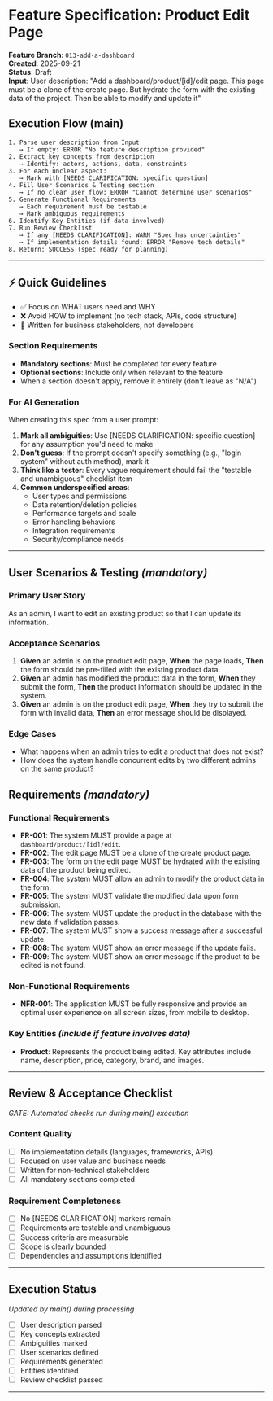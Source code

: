 # Feature Specification: Product Edit Page

**Feature Branch**: `013-add-a-dashboard`  
**Created**: 2025-09-21  
**Status**: Draft  
**Input**: User description: "Add a dashboard/product/[id]/edit page. This page must be a clone of the create page. But hydrate the form with the existing data of the project. Then be able to modify and update it"

## Execution Flow (main)
```
1. Parse user description from Input
   → If empty: ERROR "No feature description provided"
2. Extract key concepts from description
   → Identify: actors, actions, data, constraints
3. For each unclear aspect:
   → Mark with [NEEDS CLARIFICATION: specific question]
4. Fill User Scenarios & Testing section
   → If no clear user flow: ERROR "Cannot determine user scenarios"
5. Generate Functional Requirements
   → Each requirement must be testable
   → Mark ambiguous requirements
6. Identify Key Entities (if data involved)
7. Run Review Checklist
   → If any [NEEDS CLARIFICATION]: WARN "Spec has uncertainties"
   → If implementation details found: ERROR "Remove tech details"
8. Return: SUCCESS (spec ready for planning)
```

---

## ⚡ Quick Guidelines
- ✅ Focus on WHAT users need and WHY
- ❌ Avoid HOW to implement (no tech stack, APIs, code structure)
- 👥 Written for business stakeholders, not developers

### Section Requirements
- **Mandatory sections**: Must be completed for every feature
- **Optional sections**: Include only when relevant to the feature
- When a section doesn't apply, remove it entirely (don't leave as "N/A")

### For AI Generation
When creating this spec from a user prompt:
1. **Mark all ambiguities**: Use [NEEDS CLARIFICATION: specific question] for any assumption you'd need to make
2. **Don't guess**: If the prompt doesn't specify something (e.g., "login system" without auth method), mark it
3. **Think like a tester**: Every vague requirement should fail the "testable and unambiguous" checklist item
4. **Common underspecified areas**:
   - User types and permissions
   - Data retention/deletion policies  
   - Performance targets and scale
   - Error handling behaviors
   - Integration requirements
   - Security/compliance needs

---

## User Scenarios & Testing *(mandatory)*

### Primary User Story
As an admin, I want to edit an existing product so that I can update its information.

### Acceptance Scenarios
1. **Given** an admin is on the product edit page, **When** the page loads, **Then** the form should be pre-filled with the existing product data.
2. **Given** an admin has modified the product data in the form, **When** they submit the form, **Then** the product information should be updated in the system.
3. **Given** an admin is on the product edit page, **When** they try to submit the form with invalid data, **Then** an error message should be displayed.

### Edge Cases
- What happens when an admin tries to edit a product that does not exist?
- How does the system handle concurrent edits by two different admins on the same product?

## Requirements *(mandatory)*

### Functional Requirements
- **FR-001**: The system MUST provide a page at `dashboard/product/[id]/edit`.
- **FR-002**: The edit page MUST be a clone of the create product page.
- **FR-003**: The form on the edit page MUST be hydrated with the existing data of the product being edited.
- **FR-004**: The system MUST allow an admin to modify the product data in the form.
- **FR-005**: The system MUST validate the modified data upon form submission.
- **FR-006**: The system MUST update the product in the database with the new data if validation passes.
- **FR-007**: The system MUST show a success message after a successful update.
- **FR-008**: The system MUST show an error message if the update fails.
- **FR-009**: The system MUST show an error message if the product to be edited is not found.

### Non-Functional Requirements
- **NFR-001**: The application MUST be fully responsive and provide an optimal user experience on all screen sizes, from mobile to desktop.

### Key Entities *(include if feature involves data)*
- **Product**: Represents the product being edited. Key attributes include name, description, price, category, brand, and images.

---

## Review & Acceptance Checklist
*GATE: Automated checks run during main() execution*

### Content Quality
- [ ] No implementation details (languages, frameworks, APIs)
- [ ] Focused on user value and business needs
- [ ] Written for non-technical stakeholders
- [ ] All mandatory sections completed

### Requirement Completeness
- [ ] No [NEEDS CLARIFICATION] markers remain
- [ ] Requirements are testable and unambiguous  
- [ ] Success criteria are measurable
- [ ] Scope is clearly bounded
- [ ] Dependencies and assumptions identified

---

## Execution Status
*Updated by main() during processing*

- [ ] User description parsed
- [ ] Key concepts extracted
- [ ] Ambiguities marked
- [ ] User scenarios defined
- [ ] Requirements generated
- [ ] Entities identified
- [ ] Review checklist passed

---
